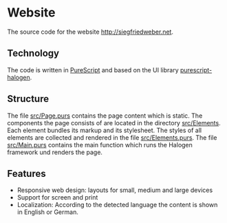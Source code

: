 # Website

The source code for the website http://siegfriedweber.net.

## Technology

The code is written in [PureScript](http://www.purescript.org/) and based on the UI library [purescript-halogen](https://github.com/slamdata/purescript-halogen).

## Structure

The file [src/Page.purs](https://github.com/siegfriedweber/website/blob/master/src/Page.purs) contains the page content which is static. The components the page consists of are located in the directory [src/Elements](https://github.com/siegfriedweber/website/tree/master/src/Elements). Each element bundles its markup and its stylesheet. The styles of all elements are collected and rendered in the file [src/Elements.purs](https://github.com/siegfriedweber/website/blob/master/src/Elements.purs). The file [src/Main.purs](https://github.com/siegfriedweber/website/blob/master/src/Main.purs) contains the main function which runs the Halogen framework und renders the page.

## Features

* Responsive web design: layouts for small, medium and large devices
* Support for screen and print
* Localization: According to the detected language the content is shown in English or German.

